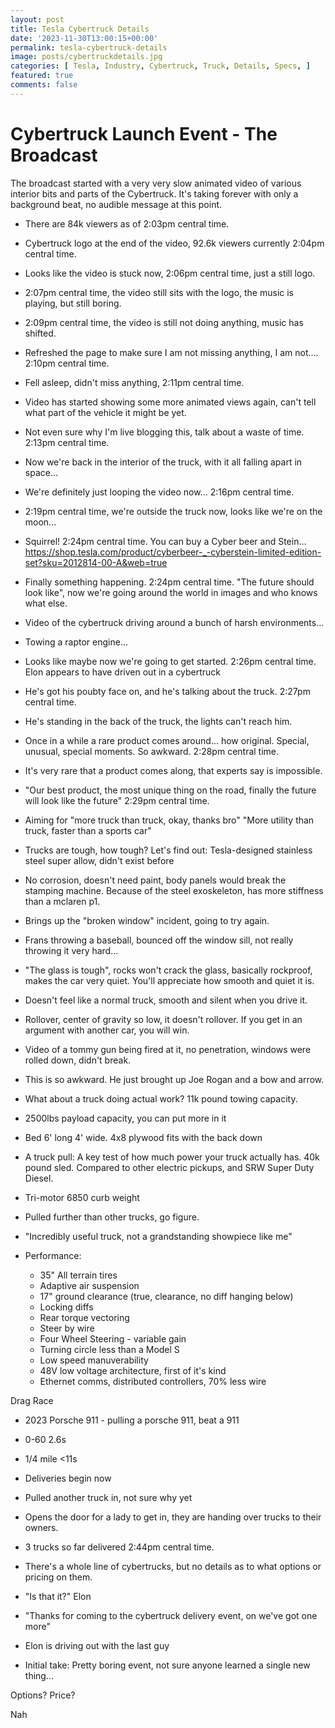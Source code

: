 ```yaml
---
layout: post
title: Tesla Cybertruck Details
date: '2023-11-30T13:00:15+00:00'
permalink: tesla-cybertruck-details
image: posts/cybertruckdetails.jpg
categories: [ Tesla, Industry, Cybertruck, Truck, Details, Specs, ]
featured: true
comments: false 
---
```


# Cybertruck Launch Event - The Broadcast
The broadcast started with a very very slow animated video of various interior bits and parts of the Cybertruck. It's taking forever with only a background beat, no audible message at this point.

- There are 84k viewers as of 2:03pm central time.

- Cybertruck logo at the end of the video, 92.6k viewers currently 2:04pm central time.

- Looks like the video is stuck now, 2:06pm central time, just a still logo.

- 2:07pm central time, the video still sits with the logo, the music is playing, but still boring.

- 2:09pm central time, the video is still not doing anything, music has shifted.

- Refreshed the page to make sure I am not missing anything, I am not.... 2:10pm central time.

- Fell asleep, didn't miss anything, 2:11pm central time.

- Video has started showing some more animated views again, can't tell what part of the vehicle it might be yet.  

- Not even sure why I'm live blogging this, talk about a waste of time. 2:13pm central time.

- Now we're back in the interior of the truck, with it all falling apart in space... 

- We're definitely just looping the video now... 2:16pm central time.

- 2:19pm central time, we're outside the truck now, looks like we're on the moon...

- Squirrel! 2:24pm central time. You can buy a Cyber beer and Stein... https://shop.tesla.com/product/cyberbeer-_-cyberstein-limited-edition-set?sku=2012814-00-A&web=true 

- Finally something happening. 2:24pm central time. "The future should look like", now we're going around the world in images and who knows what else.

- Video of the cybertruck driving around a bunch of harsh environments... 

- Towing a raptor engine...

- Looks like maybe now we're going to get started. 2:26pm central time. Elon appears to have driven out in a cybertruck

- He's got his poubty face on, and he's talking about the truck. 2:27pm central time.

- He's standing in the back of the truck, the lights can't reach him. 

- Once in a while a rare product comes around... how original. Special, unusual, special moments. So awkward. 2:28pm central time.

- It's very rare that a product comes along, that experts say is impossible.

- "Our best product, the most unique thing on the road, finally the future will look like the future" 2:29pm central time.

- Aiming for "more truck than truck, okay, thanks bro" "More utility than truck, faster than a sports car"

- Trucks are tough, how tough? Let's find out: Tesla-designed stainless steel super allow, didn't exist before

- No corrosion, doesn't need paint, body panels would break the stamping machine. Because of the steel exoskeleton, has more stiffness than a mclaren p1.

- Brings up the "broken window" incident, going to try again.

- Frans throwing a baseball, bounced off the window sill, not really throwing it very hard...

- "The glass is tough", rocks won't crack the glass, basically rockproof, makes the car very quiet. You'll appreciate how smooth and quiet it is.

- Doesn't feel like a normal truck, smooth and silent when you drive it.

- Rollover, center of gravity so low, it doesn't rollover. If you get in an argument with another car, you will win.

- Video of a tommy gun being fired at it, no penetration, windows were rolled down, didn't break.

- This is so awkward. He just brought up Joe Rogan and a bow and arrow.

- What about a truck doing actual work? 11k pound towing capacity.

- 2500lbs payload capacity, you can put more in it

- Bed 6' long 4' wide. 4x8 plywood fits with the back down

- A truck pull: A key test of how much power your truck actually has. 40k pound sled. Compared to other electric pickups, and SRW Super Duty Diesel. 

- Tri-motor 6850 curb weight

- Pulled further than other trucks, go figure.

- "Incredibly useful truck, not a grandstanding showpiece like me" 

- Performance: 
  - 35" All terrain tires
  - Adaptive air suspension 
  - 17" ground clearance (true, clearance, no diff hanging below)
  - Locking diffs
  - Rear torque vectoring
  - Steer by wire
  - Four Wheel Steering - variable gain 
  - Turning circle less than a Model S 
  - Low speed manuverability
  - 48V low voltage architecture, first of it's kind
  - Ethernet comms, distributed controllers, 70% less wire
  
Drag Race
- 2023 Porsche 911 - pulling a porsche 911, beat a 911
- 0-60 2.6s
- 1/4 mile <11s

- Deliveries begin now

- Pulled another truck in, not sure why yet 

- Opens the door for a lady to get in, they are handing over trucks to their owners.

- 3 trucks so far delivered 2:44pm central time.

- There's a whole line of cybertrucks, but no details as to what options or pricing on them.

- "Is that it?" Elon 

- "Thanks for coming to the cybertruck delivery event, on we've got one more"

- Elon is driving out with the last guy

- Initial take: Pretty boring event, not sure anyone learned a single new thing...

Options?
Price?

Nah 
